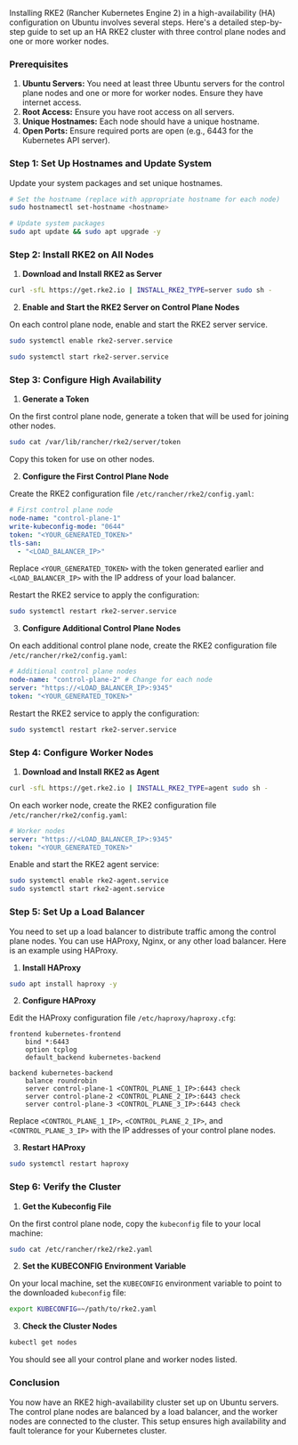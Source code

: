 Installing RKE2 (Rancher Kubernetes Engine 2) in a high-availability (HA) configuration on Ubuntu involves several steps. Here's a detailed step-by-step guide to set up an HA RKE2 cluster with three control plane nodes and one or more worker nodes.

### Prerequisites

1. **Ubuntu Servers:** You need at least three Ubuntu servers for the control plane nodes and one or more for worker nodes. Ensure they have internet access.
2. **Root Access:** Ensure you have root access on all servers.
3. **Unique Hostnames:** Each node should have a unique hostname.
4. **Open Ports:** Ensure required ports are open (e.g., 6443 for the Kubernetes API server).

### Step 1: Set Up Hostnames and Update System

Update your system packages and set unique hostnames.

```sh
# Set the hostname (replace with appropriate hostname for each node)
sudo hostnamectl set-hostname <hostname>

# Update system packages
sudo apt update && sudo apt upgrade -y
```

### Step 2: Install RKE2 on All Nodes

1. **Download and Install RKE2 as Server**

```sh
curl -sfL https://get.rke2.io | INSTALL_RKE2_TYPE=server sudo sh -
```

2. **Enable and Start the RKE2 Server on Control Plane Nodes**

On each control plane node, enable and start the RKE2 server service.

```sh
sudo systemctl enable rke2-server.service

sudo systemctl start rke2-server.service
```

### Step 3: Configure High Availability

1. **Generate a Token**

On the first control plane node, generate a token that will be used for joining other nodes.

```sh
sudo cat /var/lib/rancher/rke2/server/token
```

Copy this token for use on other nodes.

2. **Configure the First Control Plane Node**

Create the RKE2 configuration file `/etc/rancher/rke2/config.yaml`:

```yaml
# First control plane node
node-name: "control-plane-1"
write-kubeconfig-mode: "0644"
token: "<YOUR_GENERATED_TOKEN>"
tls-san:
  - "<LOAD_BALANCER_IP>"
```

Replace `<YOUR_GENERATED_TOKEN>` with the token generated earlier and `<LOAD_BALANCER_IP>` with the IP address of your load balancer.

Restart the RKE2 service to apply the configuration:

```sh
sudo systemctl restart rke2-server.service
```

3. **Configure Additional Control Plane Nodes**

On each additional control plane node, create the RKE2 configuration file `/etc/rancher/rke2/config.yaml`:

```yaml
# Additional control plane nodes
node-name: "control-plane-2" # Change for each node
server: "https://<LOAD_BALANCER_IP>:9345"
token: "<YOUR_GENERATED_TOKEN>"
```

Restart the RKE2 service to apply the configuration:

```sh
sudo systemctl restart rke2-server.service
```

### Step 4: Configure Worker Nodes

1. **Download and Install RKE2 as Agent**

```sh
curl -sfL https://get.rke2.io | INSTALL_RKE2_TYPE=agent sudo sh -
```

On each worker node, create the RKE2 configuration file `/etc/rancher/rke2/config.yaml`:

```yaml
# Worker nodes
server: "https://<LOAD_BALANCER_IP>:9345"
token: "<YOUR_GENERATED_TOKEN>"
```

Enable and start the RKE2 agent service:

```sh
sudo systemctl enable rke2-agent.service
sudo systemctl start rke2-agent.service
```

### Step 5: Set Up a Load Balancer

You need to set up a load balancer to distribute traffic among the control plane nodes. You can use HAProxy, Nginx, or any other load balancer. Here is an example using HAProxy.

1. **Install HAProxy**

```sh
sudo apt install haproxy -y
```

2. **Configure HAProxy**

Edit the HAProxy configuration file `/etc/haproxy/haproxy.cfg`:

```plaintext
frontend kubernetes-frontend
    bind *:6443
    option tcplog
    default_backend kubernetes-backend

backend kubernetes-backend
    balance roundrobin
    server control-plane-1 <CONTROL_PLANE_1_IP>:6443 check
    server control-plane-2 <CONTROL_PLANE_2_IP>:6443 check
    server control-plane-3 <CONTROL_PLANE_3_IP>:6443 check
```

Replace `<CONTROL_PLANE_1_IP>`, `<CONTROL_PLANE_2_IP>`, and `<CONTROL_PLANE_3_IP>` with the IP addresses of your control plane nodes.

3. **Restart HAProxy**

```sh
sudo systemctl restart haproxy
```

### Step 6: Verify the Cluster

1. **Get the Kubeconfig File**

On the first control plane node, copy the `kubeconfig` file to your local machine:

```sh
sudo cat /etc/rancher/rke2/rke2.yaml
```

2. **Set the KUBECONFIG Environment Variable**

On your local machine, set the `KUBECONFIG` environment variable to point to the downloaded `kubeconfig` file:

```sh
export KUBECONFIG=~/path/to/rke2.yaml
```

3. **Check the Cluster Nodes**

```sh
kubectl get nodes
```

You should see all your control plane and worker nodes listed.

### Conclusion

You now have an RKE2 high-availability cluster set up on Ubuntu servers. The control plane nodes are balanced by a load balancer, and the worker nodes are connected to the cluster. This setup ensures high availability and fault tolerance for your Kubernetes cluster.
